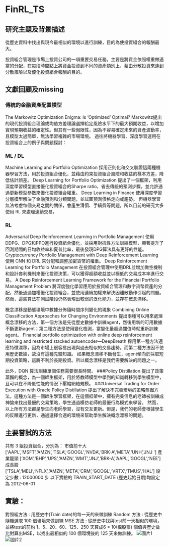 # FinRL_TS
## 研究主題及背景描述
從歷史資料中找出與現今最相似的環境以進行訓練，目的為使投資組合的報酬最大。

投資組合管理是市場上投資公司的一項重要交易任務。主要是將資金依照權重做適當的分配，在每段時間點上將資金投資到不同的資產類別上，藉由分散投資來達到分散風險以及優化投資組合報酬的目的。

## 文獻回顧及missing
### 傳統的金融資產配置模型
The Markowitz Optimization Enigma: Is ‘Optimized’ Optimal?
Markowitz提出的現代投資組合理論或均值方差理論選擇給定風險水平下的最大預期收益，以增加實現預期收益的確定性。但其有一些侷限性，因為不容易確定未來的資產波動率，且模型太過簡單，無法學習複雜的市場環境。
過往將機器學習、深度學習運用在投資組合上的例子與問題探討：

### ML / DL
Machine Learning and Portfolio Optimization
採用正則化和交叉驗證這兩種機器學習方法，用於投資組合優化，並藉由約束投資組合風險和收益的樣本方差，降低估計誤差。
Deep Learning for Portfolio Optimization
提出了一個框架，利用深度學習模型直接優化投資組合的Sharpe ratio，省去傳統的預測步驟，並允許通過更新模型參數來優化投資組合權重。
Deep Learning in Finance
使用深度學習分層模型解決了金融預測和分類問題，並試圖預測價格走向或趨勢。
但機器學習無法考慮每個交易之間的關係，會產生滑價、手續費等問題，所以目前的研究大多使用 RL 來處理連續交易。

### RL
Adversarial Deep Reinforcement Learning in Portfolio Management
使用DDPG、DPG和PPO進行投資組合優化，並採用對抗性方法訓練模型，顯著提升了回測期間的日均收益率和夏普比率，最後發現DPG算法具有更好的性能。
Cryptocurrency Portfolio Management with Deep Reinforcement Learning
使用 CNN 和 DRL 來分配和調整加密貨幣的權重。
Deep Reinforcement Learning for Portfolio Management
在投資組合管理中使用DRL並增加做空機制和設計套利機制來優化投資決策，可以獲得超額收益並以極低的交易成本率進行交易。
A Deep Reinforcement Learning Framework for the Financial Portfolio Management Problem
將深度強化學習應用於投資組合管理和數字貨幣資產的分配，然後通過加權優化投資組合，並使用連續加權來解決因離散動作引起的問題。
然而，這些算法在測試階段仍然表現出較弱的泛化能力，並存在概念漂移。

概念漂移是動態環境中數據分佈隨時間序列變化的現象
Combining Online Classification Approaches for Changing Environments
提出兩種可以用來處理概念漂移的方法，第一個方法是先從歷史數據中訓練agent，然後用新的可用數據不斷更新agent；第二種方法是使用變化檢測，當變化量超過閾值時就重新訓練agent。
Financial portfolio optimization with online deep reinforcement learning and restricted stacked autoencoder—DeepBreath
採用第一種方法適應特徵漂移，因為市場上很容易出現與過去相似的交易趨勢。而第二種方法因不使用歷史數據，故沒有這種先驗知識。
如果概念漂移不斷發生，agent傾向於採取短期投資策略，這將不利於長期投資。所以概念漂移是我們需要解決的問題之一。

此外，DQN 算法訓練單個任務需要很長時間。
###Policy Distillation
提出了政策蒸餾的概念，為一個師生框架，用於將教師模型中學到的知識轉移到學生模型中，且可以在不降低性能的情況下壓縮網絡規模。
###Universal Trading for Order Execution with Oracle Policy Distillation
提出了解決不完善環境的策略蒸餾方法。這種方法是一個師生學習框架，在這個框架中，擁有完美信息的老師被訓練成神諭來找出最優的交易策略，學生通過模仿老師的最優行為模式來學習。
然而，以上所有方法都是學生向老師學習，沒有交互更新。但是，我們的老師會根據學生的反饋進行更新，通過選擇合適的環境來幫助學生解決概念漂移的問題。

## 主要嘗試的方法
共有 3 組投資組合，分別為：
市值前十大 [‘AAPL’,‘MSFT’,‘AMZN’,‘TSLA’,‘GOOGL’,‘NVDA’,‘BRK-A’,‘META’,‘UNH’,'JNJ ']
產業龍頭 [‘XOM’,‘BHP’,‘UPS’,‘AMZN’,‘WMT’,‘JNJ’,‘BRK-A’,‘AAPL’,‘GOOGL’,‘NEE’]
成長股 [‘TSLA’,‘MELI’,‘NFLX’,‘AMZN’,‘META’,‘CRM’,‘GOOGL’,‘VRTX’,‘TMUS’,‘HAL’]
設定步數 : 12000000 步
以下實驗的 TRAIN_START_DATE (歷史起始日期)均設定為 2012-06-01

## 實驗：

對照組方法 : 用歷史中(Train date)的每一天的來做訓練
Random 方法 : 從歷史中隨機選取 100 個環境來做訓練
MSE 方法 : 從歷史中找與test前一天相似的環境，並將test的前約 1、5、20、60、125、250 天算成6 * 10(檔股票) 個值與歷史做比對算出MSE，以找出最相似的 100 個環境後的 125 天來做訓練。
![圖片1](https://user-images.githubusercontent.com/92247082/232473826-67ea46f3-04a7-4c62-9627-2393b24d7372.png)
![圖片2](https://user-images.githubusercontent.com/92247082/232473912-f1643330-9646-4f64-afe9-be1a7db7742f.png)
